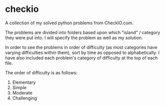 # checkio
A collection of my solved python problems from CheckIO.com.

The problems are divided into folders based upon which "island" / category they were put into. I will specify the problem as well as my solution.

In order to see the problems in order of difficulty (as most categories have varying difficulties within them), sort by time as opposed to alphabetically. I have also included each problem's category of difficulty at the top of each file.

The order of difficulty is as follows:
1. Elementary
2. Simple
3. Moderate
4. Challenging
